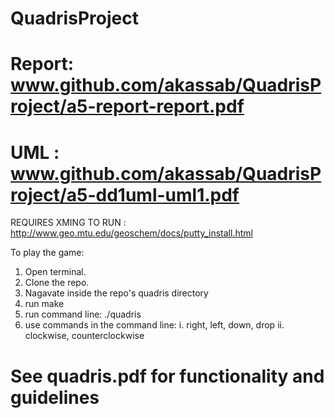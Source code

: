
# QuadrisProject


# Report: www.github.com/akassab/QuadrisProject/a5-report-report.pdf
# UML : www.github.com/akassab/QuadrisProject/a5-dd1uml-uml1.pdf

REQUIRES XMING TO RUN : http://www.geo.mtu.edu/geoschem/docs/putty_install.html

To play the game:
1. Open terminal.
2. Clone the repo.
3. Nagavate inside the repo's quadris directory
4. run make
5. run command line: ./quadris
6. use commands in the command line:
  i. right, left, down, drop
  ii. clockwise, counterclockwise
  
# See quadris.pdf for functionality and guidelines

